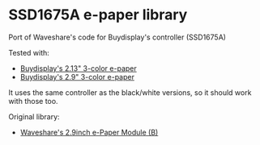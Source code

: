 # SSD1675A e-paper library

Port of Waveshare's code for Buydisplay's controller (SSD1675A)

Tested with:
 - [Buydisplay's 2.13" 3-color e-paper]( http://www.buydisplay.com/default/2-13-inch-color-e-paper-display-module-manufacturers-104x212-ssd1675a)
  - [Buydisplay's 2.9" 3-color e-paper]( http://www.buydisplay.com/default/2-13-inch-color-e-paper-display-module-manufacturers-104x212-ssd1675a)

It uses the same controller as the black/white versions, so it should work with those too.

Original library:
 - [Waveshare's 2.9inch e-Paper Module (B)](https://www.waveshare.com/wiki/2.9inch_e-Paper_Module_(B))

